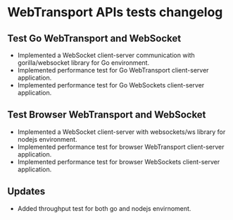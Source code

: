 # WebTransport APIs tests changelog

## Test Go WebTransport and WebSocket

- Implemented a WebSocket client-server communication with gorilla/websocket library for Go environment.
- Implemented performance test for Go WebTransport client-server application.
- Implemented performance test for Go WebSockets client-server application.

## Test Browser WebTransport and WebSocket

- Implemented a WebSocket client-server with websockets/ws library for nodejs environment.
- Implemented performance test for browser WebTransport client-server application.
- Implemented performance test for browser WebSockets client-server application.

## Updates

- Added throughput test for both go and nodejs envirnoment.
